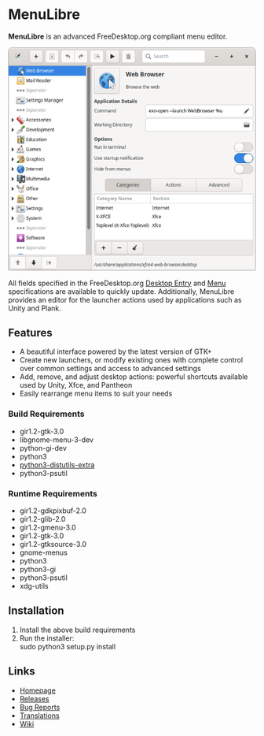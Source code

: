 # MenuLibre
**MenuLibre** is an advanced FreeDesktop.org compliant menu editor.

![MenuLibre window](https://github.com/bluesabre/menulibre/blob/wiki-assets/readme/menulibre-github.png)

All fields specified in the FreeDesktop.org [Desktop Entry](https://specifications.freedesktop.org/desktop-entry-spec/latest/) and [Menu](https://specifications.freedesktop.org/menu-spec/latest/) 
specifications are available to quickly update.
Additionally, MenuLibre provides an editor for the launcher actions 
used by applications such as Unity and Plank.

## Features
 - A beautiful interface powered by the latest version of GTK+
 - Create new launchers, or modify existing ones with complete control over common settings and access to advanced settings
 - Add, remove, and adjust desktop actions: powerful shortcuts available used by Unity, Xfce, and Pantheon
 - Easily rearrange menu items to suit your needs

### Build Requirements
 - gir1.2-gtk-3.0
 - libgnome-menu-3-dev
 - python-gi-dev
 - python3
 - [python3-distutils-extra](https://launchpad.net/python-distutils-extra)
 - python3-psutil

### Runtime Requirements
 - gir1.2-gdkpixbuf-2.0 
 - gir1.2-glib-2.0
 - gir1.2-gmenu-3.0 
 - gir1.2-gtk-3.0 
 - gir1.2-gtksource-3.0
 - gnome-menus 
 - python3 
 - python3-gi
 - python3-psutil 
 - xdg-utils 

## Installation

 1. Install the above build requirements
 2. Run the installer: \
    sudo python3 setup.py install

## Links
 - [Homepage](https://github.com/bluesabre/menulibre)
 - [Releases](https://github.com/bluesabre/menulibre/releases)
 - [Bug Reports](https://github.com/bluesabre/menulibre/issues)
 - [Translations](https://www.transifex.com/bluesabreorg/menulibre)
 - [Wiki](https://github.com/bluesabre/menulibre/wiki)
